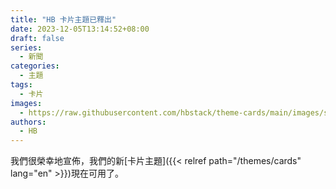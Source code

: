 ```yaml
---
title: "HB 卡片主題已釋出"
date: 2023-12-05T13:14:52+08:00
draft: false
series:
  - 新聞
categories:
  - 主題
tags:
  - 卡片
images:
  - https://raw.githubusercontent.com/hbstack/theme-cards/main/images/screenshot.png?height=1920&width=1280
authors:
  - HB
---
```


我們很榮幸地宣佈，我們的新[卡片主題]({{< relref path="/themes/cards" lang="en" >}})現在可用了。
